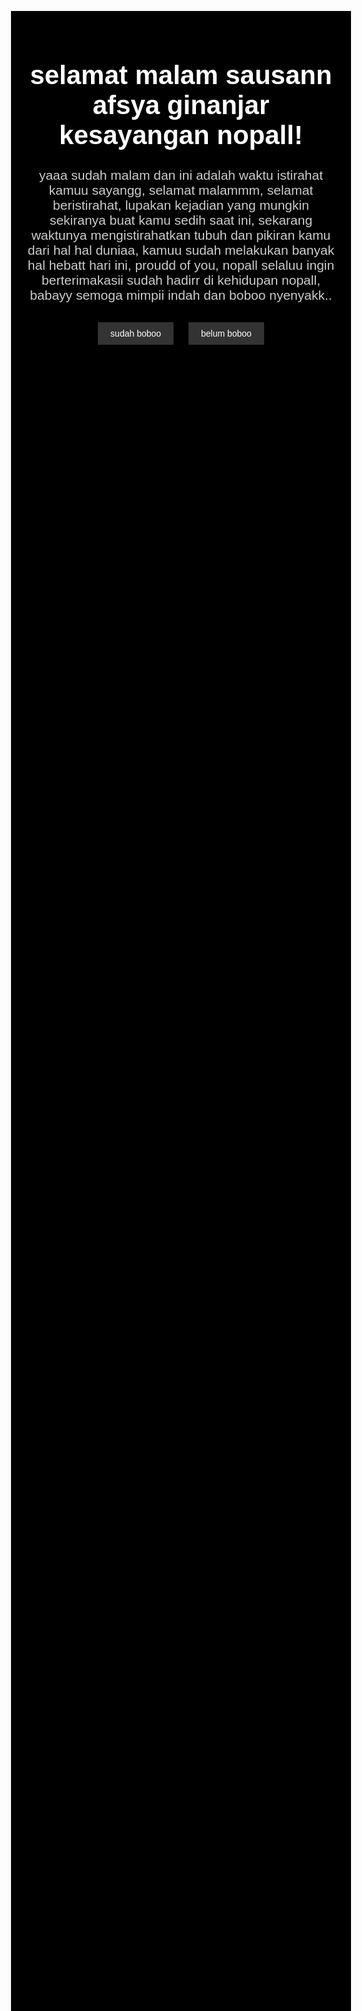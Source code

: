 <html lang="en">
<head>
<meta charset="UTF-8">
<meta name="viewport" content="width=device-width, initial-scale=1.0">
<title></s>selamat Malam</title>
<style>
    body {
        font-family: Arial, sans-serif;
        text-align: center;
        margin-top: 20vh;
        background-color: #000;
        padding: 20px;
        overflow: hidden;
        color: #fff;
    }
    h1 {
        font-size: 3em;
        text-shadow: 2px 2px 2px rgba(0, 0, 0, 0.5);
    }
    p {
        font-size: 1.5em;
        color: #ccc;
    }
    .stars {
        position: fixed;
        top: 0;
        left: 0;
        width: 100%;
        height: 100%;
        z-index: -1;
        pointer-events: none; /* Memastikan bintang-bintang tidak mengganggu interaksi dengan tombol */
    }
    .star {
        position: absolute;
        width: 1px;
        height: 1px;
        background-color: #fff;
        animation: twinkle 5s infinite, moveStar linear 30s infinite;
    }
    @keyframes twinkle {
        0% { opacity: 0; }
        50% { opacity: 1; }
        100% { opacity: 0; }
    }
    @keyframes moveStar {
        from { transform: translate(0, 0); }
        to { transform: translate(200vw, 200vh); }
    }
    button {
        margin: 10px;
        padding: 10px 20px;
        font-size: 1em;
        border: none;
        background-color: #333;
        color: #fff;
        cursor: pointer;
    }
</style>
</head>
<body>
    <div class="stars"></div>
    <h1>selamat malam sausann afsya ginanjar kesayangan nopall!</h1>
    <p>yaaa sudah malam dan ini adalah waktu istirahat kamuu sayangg, selamat malammm, selamat beristirahat, lupakan kejadian yang mungkin sekiranya buat kamu sedih saat ini, sekarang waktunya mengistirahatkan tubuh dan pikiran kamu dari hal hal duniaa, kamuu sudah melakukan banyak hal hebatt hari ini, proudd of you, nopall selaluu ingin berterimakasii sudah hadirr di kehidupan nopall, babayy semoga mimpii indah dan boboo nyenyakk..</p>
    <div id="buttons">
        <button id="sudahTidur">sudah boboo</button>
        <button id="belumTidur">belum boboo</button>
    </div>
    <p id="response"></p>
    <script>
        document.getElementById('sudahTidur').addEventListener('click', function() {
            document.getElementById('response').innerText = 'dadahh!';
        });

        document.getElementById('belumTidur').addEventListener('click', function() {
            document.getElementById('response').innerText = 'boboo cepatt!';
        });

        // Generate stars
        const numStars = 100;
        const starsContainer = document.querySelector('.stars');
        for (let i = 0; i < numStars; i++) {
            const star = document.createElement('div');
            star.className = 'star';
            star.style.left = `${Math.random() * 100}%`;
            star.style.top = `${Math.random() * 100}%`;
            star.style.animationDelay = `${Math.random() * 5}s`;
            starsContainer.appendChild(star);
        }
    </script>
</body>
</html>







